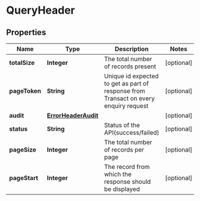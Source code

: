 
# QueryHeader

## Properties
Name | Type | Description | Notes
------------ | ------------- | ------------- | -------------
**totalSize** | **Integer** | The total number of records present |  [optional]
**pageToken** | **String** | Unique id expected to get as part of response from Transact on every enquiry request |  [optional]
**audit** | [**ErrorHeaderAudit**](ErrorHeaderAudit.md) |  |  [optional]
**status** | **String** | Status of the API(success/failed) |  [optional]
**pageSize** | **Integer** | The total number of records per page |  [optional]
**pageStart** | **Integer** | The record from which the response should be displayed |  [optional]



